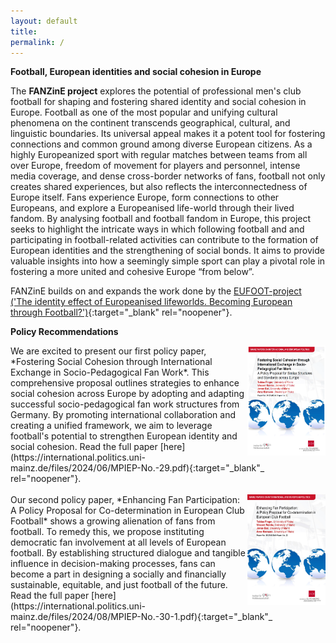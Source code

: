 ```yaml
---
layout: default
title:  
permalink: /
---
```


**Football, European identities and social cohesion in Europe**

The **FANZinE project** explores the potential of professional men's club football for shaping and fostering shared identity and social cohesion in Europe. Football as one of the most popular and unifying cultural phenomena on the continent transcends geographical, cultural, and linguistic boundaries. Its universal appeal makes it a potent tool for fostering connections and common ground among diverse European citizens. As a highly Europeanized sport with regular matches between teams from all over Europe, freedom of movement for players and personnel, intense media coverage, and dense cross-border networks of fans, football not only creates shared experiences, but also reflects the interconnectedness of Europe itself. Fans experience Europe, form connections to other Europeans, and explore a Europeanised life-world through their lived fandom. By analysing football and football fandom in Europe, this project seeks to highlight the intricate ways in which following football and and participating in football-related activities can contribute to the formation of European identities and the strengthening of social bonds. It aims to provide valuable insights into how a seemingly simple sport can play a pivotal role in fostering a more united and cohesive Europe “from below”.

FANZinE builds on and expands the work done by the [EUFOOT-project ('The identity effect of Europeanised lifeworlds. Becoming European through Football?')](https://eufoot.github.io/){:target="_blank" rel="noopener"}.

**Policy Recommendations**

<a href="https://international.politics.uni-mainz.de/files/2024/06/MPIEP-No.-29.pdf" target="_blank">
    <img src="/images/Policy_paper_1.png" align="right" width="125px"/>
</a> We are excited to present our first policy paper, *Fostering Social Cohesion through International Exchange in Socio-Pedagogical Fan Work*. This comprehensive proposal outlines strategies to enhance social cohesion across Europe by adopting and adapting successful socio-pedagogical fan work structures from Germany. By promoting international collaboration and creating a unified framework, we aim to leverage football's potential to strengthen European identity and social cohesion. Read the full paper [here](https://international.politics.uni-mainz.de/files/2024/06/MPIEP-No.-29.pdf){:target="_blank"_ rel="noopener"}.
<br>
<br>
<a href="https://international.politics.uni-mainz.de/files/2024/08/MPIEP-No.-30-1.pdf" target="_blank">
    <img src="/images/Policy_paper_2.jpg" align="right" width="125px"/>
</a> Our second policy paper, *Enhancing Fan Participation: A Policy Proposal for Co-determination in European Club Football* shows a growing alienation of fans from football. To remedy this, we propose instituting democratic fan involvement at all levels of European football. By establishing structured dialogue and tangible influence in decision-making processes, fans can become a part in designing a socially and financially sustainable, equitable, and just football of the future. Read the full paper [here](https://international.politics.uni-mainz.de/files/2024/08/MPIEP-No.-30-1.pdf){:target="_blank"_ rel="noopener"}.
